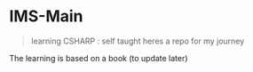 # IMS-Main

> learning CSHARP : self taught 
heres a repo for my journey

The learning is based on a book (to update later)

